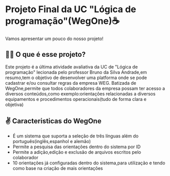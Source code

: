 # Projeto Final da UC "Lógica de programação"(WegOne)☕
Vamos apresentar um pouco do nosso projeto!
## 🤷‍♂️ O que é esse projeto?
Este projeto é a última atividade avaliativa da UC de "Lógica de programação" lecionada pelo professor Bruno da Silva Andrade,em resumo,tem o objetivo de desenvolver uma platforma onde se pode cadastrar e/ou consultar regras da empresa WEG.
Batizada de WegOne,permite que todos colaboradores da empresa possam ter acesso a diversos conteúdos,como exemplo:orientações relacionadas a diversos equipamentos e procedimentos operacionais(tudo de forma clara e objetiva)
## ✌️ Caracteristicas do WegOne
* É um sistema que suporta a seleção de três línguas além do português(inglês,espanhol e alemão)
* Permite a pesquisa das orientações dentro do sistema por ID
* Permite a adição,edição e exclusão de arquivos escritos pelo colaborador
* 10 orientações já configuradas dentro do sistema,para utilização e tendo como base na criação de mais orientações
